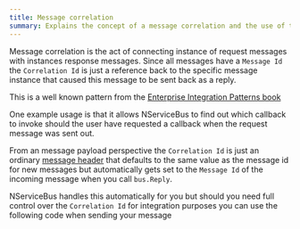 ```yaml
---
title: Message correlation
summary: Explains the concept of a message correlation and the use of the correlation id header
---
```


Message correlation is the act of connecting instance of request messages with instances response messages. Since all messages have a `Message Id` the `Correlation Id` is just a reference back to the specific message instance that caused this message to be sent back as a reply.

This is a well known pattern from the [Enterprise Integration Patterns book](http://www.enterpriseintegrationpatterns.com/patterns/messaging/CorrelationIdentifier.html)

One example usage is that it allows NServiceBus to find out which callback to invoke should the user have requested a callback when the request message was sent out.

From an message payload perspective the `Correlation Id` is just an ordinary [message header](/nservicebus/messaging/message-headers.md) that defaults to the same value as the message id for new messages but automatically gets set to the `Message Id` of the incoming message when you call `bus.Reply`.

NServiceBus handles this automatically for you but should you need full control over the `Correlation Id` for integration purposes you can use the following code when sending your message

<!-- import custom-correlationid -->
